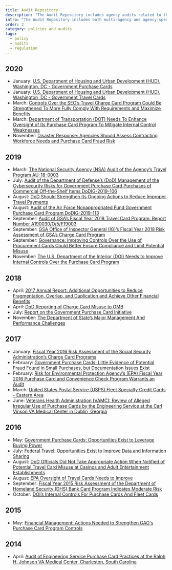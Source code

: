 ```yaml
---
title: Audit Repository
description: "The Audit Repository includes agency audits related to the GSA SmartPay program."
intro: "The Audit Repository includes both multi-agency and agency-specific audits related to the GSA SmartPay program."
order: 2
category: policies and audits
tags:
  - policy
  - audits
  - regulation
---
```


## 2020

- January: [U.S. Department of Housing and Urban Development (HUD), Washington, DC - Government Purchase Cards](/policies-and-audits/audits/2020-hud-purchase)
- January: [U.S. Department of Housing and Urban Development (HUD), Washington, DC - Government Travel Cards](/policies-and-audits/audits/2020-hud-travel)
- March: [Controls Over the SEC’s Travel Charge Card Program Could Be Strengthened To More Fully Comply With Requirements and Maximize Benefits](/policies-and-audits/audits/2020-sec-travel)
- March: [Department of Transportation (DOT) Needs To Enhance Oversight of Its Purchase Card Program To Mitigate Internal Control Weaknesses](/policies-and-audits/audits/2020-dot-purchase)
- November: [Disaster Response: Agencies Should Assess Contracting Workforce Needs and Purchase Card Fraud Risk](/policies-and-audits/audits/2020-gao-disaster-response)

## 2019

- March: [The National Security Agency (NSA) Audit of the Agency’s Travel Program AU-18-0003](/policies-and-audits/audits/2019-nsa-travel)
- July: [Audit of the Department of Defense’s (DoD) Management of the Cybersecurity Risks for Government Purchase Card Purchases of Commercial Off-the-Shelf Items DoDIG-2019-106](/policies-and-audits/audits/2019-dod-purchase)
- August: [DoD Should Strengthen Its Ongoing Actions to Reduce Improper Travel Payments](/policies-and-audits/audits/2019-dod-travel)
- August: [Audit of the Air Force Nonappropriated Fund Government Purchase Card Program DoDIG-2019-113](/policies-and-audits/audits/2019-dod-air-force-purchase)
- September: [Audit of GSA’s Fiscal Year 2018 Travel Card Program: Report Number A190030/O/5/F19003](/policies-and-audits/audits/2019-gsa-travel)
- September: [GSA Office of Inspector General (IG)’s Fiscal Year 2018 Risk Assessment of GSA’s Charge Card Program](/policies-and-audits/audits/2019-gsa-purchase)
- September: [Governance: Improving Controls Over the Use of Procurement Cards Could Better Ensure Compliance and Limit Potential Misuse](/policies-and-audits/audits/2019-amtrak-purchase)
- November: [The U.S. Department of the Interior (DOI) Needs to Improve Internal Controls Over the Purchase Card Program](/policies-and-audits/audits/2019-doi-purchase)

## 2018

- April: [2017 Annual Report: Additional Opportunities to Reduce Fragmentation, Overlap, and Duplication and Achieve Other Financial Benefits](/policies-and-audits/audits/2018-gao)
- April: [DoD Reporting of Charge Card Misuse to OMB](/policies-and-audits/audits/2018-dod-purchase-travel)
- July: [Report on the Government Purchase Card Initiative](/policies-and-audits/audits/2018-cigie-purchase)
- November: [The Department of State’s Major Management And Performance Challenges](/policies-and-audits/audits/2018-dos)

## 2017

- January: [Fiscal Year 2016 Risk Assessment of the Social Security Administration’s Charge Card Programs](/policies-and-audits/audits/2017-ssa-purchase)
- February: [Government Purchase Cards: Little Evidence of Potential Fraud Found in Small Purchases, but Documentation Issues Exist](/policies-and-audits/audits/2017-gao-purchase)
- February: [Risk for Environmental Protection Agency’s (EPA) Fiscal Year 2016 Purchase Card and Convenience Check Program Warrants an Audit](/policies-and-audits/audits/2017-epa-purchase)
- March: [United States Postal Service (USPS) Fleet Specialty Credit Cards - Eastern Area](/policies-and-audits/audits/2017-usps-fleet)
- June: [Veterans Health Administration (VAMC): Review of Alleged Irregular Use of Purchase Cards by the Engineering Service at the Carl Vinson VA Medical Center in Dublin, Georgia](/policies-and-audits/audits/2017-va-purchase)

## 2016

- May: [Government Purchase Cards: Opportunities Exist to Leverage Buying Power](/policies-and-audits/audits/2016-gao-purchase)
- July: [Federal Travel: Opportunities Exist to Improve Data and Information Sharing](/policies-and-audits/audits/2016-gao-travel)
- August: [DoD Officials Did Not Take Appropriate Action When Notified of Potential Travel Card Misuse at Casinos and Adult Entertainment Establishments](/policies-and-audits/audits/2016-dod-travel)
- August: [EPA Oversight of Travel Cards Needs to Improve](/policies-and-audits/audits/2016-epa-travel)
- September: [Fiscal Year 2015 Risk Assessment of the Department of Homeland Security (DHS) Bank Card Program Indicates Moderate Risk](/policies-and-audits/audits/2016-dhs-purchase)
- October: [DOI’s Internal Controls For Purchase Cards And Fleet Cards](/policies-and-audits/audits/2016-doi-purchase-fleet)

## 2015

- May: [Financial Management: Actions Needed to Strengthen GAO's Purchase Card Program Controls](/policies-and-audits/audits/2015-gao-purchase)

## 2014

- April: [Audit of Engineering Service Purchase Card Practices at the Ralph H. Johnson VA Medical Center, Charleston, South Carolina](/policies-and-audits/audits/2014-va-purchase)
